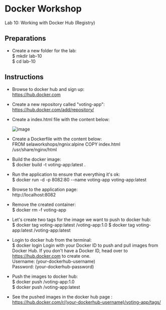 # Docker Workshop <br/>
Lab 10: Working with Docker Hub (Registry) <br/>

## Preparations <br/>

* Create a new folder for the lab: <br/>
  $ mkdir lab-10 <br/>
  $ cd lab-10
  
## Instructions <br/>

* Browse to docker hub and sign up:<br/>
  https://hub.docker.com
  
* Create a new repository called "voting-app": <br/>
  https://hub.docker.com/add/repository/
  
* Create a index.html file with the content below: <br/>
  
     ![image](https://user-images.githubusercontent.com/92582005/200120030-18f2937a-62f9-41b0-923f-c4b2026ee5fd.png) <br/>
     
* Create a Dockerfile with the content below: <br/>
  FROM selaworkshops/ngnix:alpine
  COPY index.html /usr/share/nginx/html
  
* Build the docker image: <br/>
  $ docker build -t voting-app:latest .

* Run the application to ensure that everything it's ok: <br/>
  $  docker run -d -p 8082:80 --name voting-app voting-app:latest
  
* Browse to the application page: <br/>
  http://localhost:8082
  
* Remove the created container: <br/>
  $ docker rm -f voting-app
  
* Let's create two tags for the image we want to push to docker hub: <br/>
  $ docker tag voting-app:latest <your-dockerhub-username>/voting-app:1.0
  $ docker tag voting-app:latest <your-dockerhub-username>/voting-app:latest
  
* Login to docker hub from the terminal: <br/>
  $ docker login
    Login with your Docker ID to push and pull images from Docker Hub. If you don't have a Docker ID, head over to https://hub.docker.com to create one.<br/>
    Username: (your-dockerhub-username) <br/>
    Password: (your-dockerhub-password) <br/>
  
 * Push the images to docker hub: <br/> 
   $ docker push <your-dockerhub-username>/voting-app:1.0 <br/>
   $ docker push <your-dockerhub-username>/voting-app:latest  <br/>
  
* See the pushed images in the docker hub page : <br/>
  https://hub.docker.com/r/(your-dockerhub-username)/voting-app/tags/  <br/>



